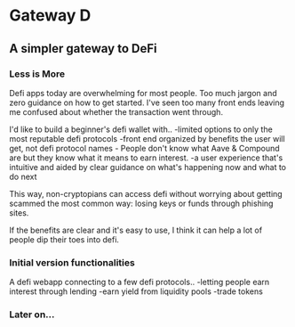 # Gateway D
## A simpler gateway to DeFi

### Less is More
Defi apps today are overwhelming for most people. Too much jargon and zero guidance on how to get started. I've seen too many front ends leaving me confused about whether the transaction went through.


I'd like to build a beginner's defi wallet with..
-limited options to only the most reputable defi protocols
-front end organized by benefits the user will get, not defi protocol names - People don't know what Aave & Compound are but they know what it means to earn interest. 
-a user experience that's intuitive and aided by clear guidance on what's happening now and what to do next

This way, non-cryptopians can access defi without worrying about getting scammed the most common way: losing keys or funds through phishing sites.

If the benefits are clear and it's easy to use, I think it can help a lot of people dip their toes into defi.

### Initial version functionalities
A defi webapp connecting to a few defi protocols..
-letting people earn interest through lending
-earn yield from liquidity pools
-trade tokens

### Later on...
